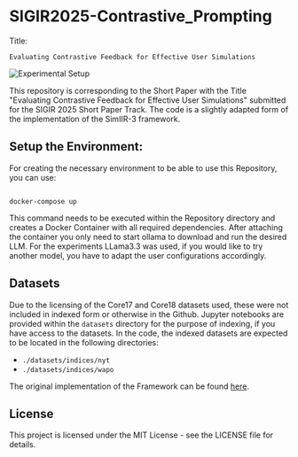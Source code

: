 # SIGIR2025-Contrastive_Prompting

Title:

```
Evaluating Contrastive Feedback for Effective User Simulations
```
![Experimental Setup](../figures/Experimental_setup.png)

This repository is corresponding to the Short Paper with the Title "Evaluating Contrastive Feedback for Effective User Simulations" submitted for the SIGIR 2025 Short Paper Track.
The code is a slightly adapted form of the implementation of the SimIIR-3 framework. 

## Setup the Environment:

For creating the necessary environment to be able to use this Repository, you can use:

```shell

docker-compose up

```

This command needs to be executed within the Repository directory and creates a Docker Container with all required dependencies. After attaching the container you only need to start ollama to download and run the desired LLM. For the experiments LLama3.3 was used, if you would like to try another model, you have to adapt the user configurations accordingly.

## Datasets

Due to the licensing of the Core17 and Core18 datasets used, these were not included in indexed form or otherwise in the Github. Jupyter notebooks are provided within the `datasets` directory for the purpose of indexing, if you have access to the datasets. In the code, the indexed datasets are expected to be located in the following directories:
- `./datasets/indices/nyt`
- `./datasets/indices/wapo`

The original implementation of the Framework can be found [here]('https://github.com/simint-ai/simiir-3'). 

## License

This project is licensed under the MIT License - see the LICENSE file for details.


